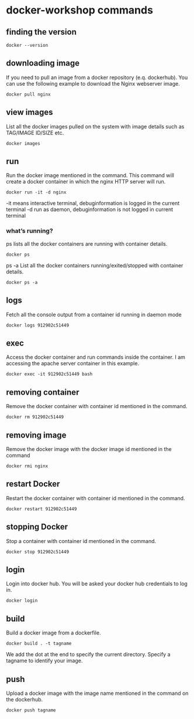 # docker-workshop commands

## finding the version
```
docker --version
```
## downloading image
If you need to pull an image from a docker repository (e.q. dockerhub). You can use the following example to download the Nginx webserver image.
``` 
docker pull nginx
```

## view images
List all the docker images pulled on the system with image details such as TAG/IMAGE ID/SIZE etc.

```
docker images
```

## run
Run the docker image mentioned in the command. This command will create a docker container in which the nginx HTTP server will run.

``` 
docker run -it -d nginx
```
-it means interactive terminal, debuginformation is logged in the current terminal
-d run as daemon, debuginformation is not logged in current terminal

### what’s running?
ps lists all the docker containers are running with container details.

``` 
docker ps
```


ps -a
List all the docker containers running/exited/stopped with container details.
```
docker ps -a
```

## logs
Fetch all the console output from a container id running in daemon mode
```
docker logs 912902c51449
```

## exec
Access the docker container and run commands inside the container. I am accessing the apache server container in this example.

``` 
docker exec -it 912902c51449 bash
```

## removing container
Remove the docker container with container id mentioned in the command.

```
docker rm 912902c51449
```

## removing image
Remove the docker image with the docker image id mentioned in the command

```
docker rmi nginx
```

## restart Docker
Restart the docker container with container id mentioned in the command.

```
docker restart 912902c51449
```

## stopping Docker
Stop a container with container id mentioned in the command.

```
docker stop 912902c51449
```

## login
Login into docker hub. You will be asked your docker hub credentials to log in.

```
docker login
```

## build
Build a docker image from a dockerfile. 
```
docker build . -t tagname
```
We add the dot at the end to specify the current directory. Specify a tagname to identify your image.

## push
Upload a docker image with the image name mentioned in the command on the dockerhub.

```
docker push tagname
```
